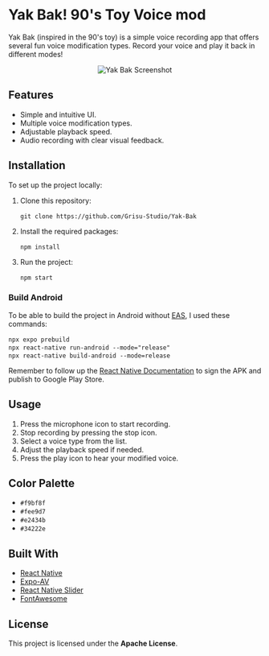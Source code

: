 # Yak Bak! 90's Toy Voice mod

Yak Bak (inspired in the 90's toy) is a simple voice recording app that offers several fun voice modification types. Record your voice and play it back in different modes!

<p align="center">
   <img src="screenshots/Screenshot_0.png" alt="Yak Bak Screenshot" srcset="Yak-Bak-Screenshot" height="480px" />
</p>

## Features

- Simple and intuitive UI.
- Multiple voice modification types.
- Adjustable playback speed.
- Audio recording with clear visual feedback.

## Installation

To set up the project locally:

1. Clone this repository:
   ```
   git clone https://github.com/Grisu-Studio/Yak-Bak
   ```
2. Install the required packages:
   ```
   npm install
   ```
3. Run the project:
   ```
   npm start
   ```
### Build Android

To be able to build the project in Android without [EAS](https://docs.expo.dev/eas/), I used these commands:

```
npx expo prebuild
npx react-native run-android --mode="release"
npx react-native build-android --mode=release
```

Remember to follow up the [React Native Documentation](https://reactnative.dev/docs/signed-apk-android) to sign the APK and publish to Google Play Store.

## Usage

1. Press the microphone icon to start recording.
2. Stop recording by pressing the stop icon.
3. Select a voice type from the list.
4. Adjust the playback speed if needed.
5. Press the play icon to hear your modified voice.

## Color Palette

- `#f9bf8f`
- `#fee9d7`
- `#e2434b`
- `#34222e`

## Built With

- [React Native](https://reactnative.dev/)
- [Expo-AV](https://docs.expo.dev/versions/latest/sdk/av/)
- [React Native Slider](https://github.com/react-native-slider/react-native-slider)
- [FontAwesome](https://fontawesome.com/)

## License

This project is licensed under the **Apache License**.
